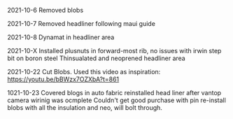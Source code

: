 2021-10-6
Removed blobs

2021-10-7
Removed headliner following maui guide

2021-10-8
Dynamat in headliner area

2021-10-X
Installed plusnuts in forward-most rib, no issues with irwin step bit on boron steel
Thinsualated and neoprened headliner area

2021-10-22
Cut Blobs.  Used this video as inspiration:
https://youtu.be/bBWzx7OZXbA?t=861

1021-10-23
Covered blogs in auto fabric
reinstalled head liner after vantop camera wirinig was ocmplete
Couldn't get good purchase with pin re-install blobs with all the insulation and neo, will bolt through.